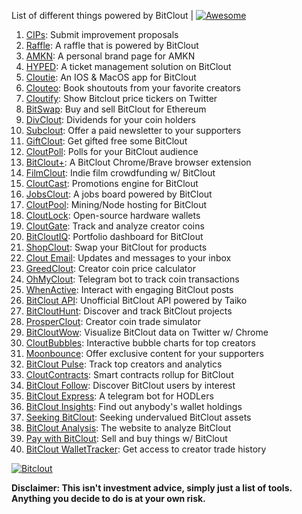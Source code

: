 List of different things powered by BitClout  | [![Awesome](https://cdn.rawgit.com/sindresorhus/awesome/d7305f38d29fed78fa85652e3a63e154dd8e8829/media/badge.svg)](https://github.com/Mentors4EDU/Awesome-Clout)

1. [CIPs](https://github.com/Mentors4EDU/BitClout-Proposals): Submit improvement proposals
2. [Raffle](https://bitcloutraffle.com/): A raffle that is powered by BitClout
3. [AMKN](https://peer-social.com/): A personal brand page for AMKN
4. [HYPED](https://hypedtickets.com/): A ticket management solution on BitClout
5. [Cloutie](https://bitclout.com/u/CloutieApp): An IOS & MacOS app for BitClout
6. [Clouteo](https://www.clouteo.co/book-shout-out): Book shoutouts from your favorite creators
7. [Cloutify](https://chrome.google.com/webstore/detail/cloutify-show-bitclout-pr/mmpacdkjmmnichfpplcpcipgcdphfhdg): Show Bitclout price tickers on Twitter
8. [BitSwap](https://bitswap.network/): Buy and sell BitClout for Ethereum
9. [DivClout](https://www.divclout.com/): Dividends for your coin holders
10. [Subclout](https://www.subclout.com/): Offer a paid newsletter to your supporters
11. [GiftClout](https://www.giftclout.com/): Get gifted free some BitClout
12. [CloutPoll](https://cloutpoll.com/): Polls for your BitClout audience
13. [BitClout+](https://bitclout.plus/): A BitClout Chrome/Brave browser extension
14. [FilmClout](https://bitclout.com/u/FilmClout): Indie film crowdfunding w/ BitClout
15. [CloutCast](https://cloutcast.io/): Promotions engine for BitClout
16. [JobsClout](http://jobclout.me/): A jobs board powered by BitClout
17. [CloutPool](https://bitclout.com/u/CloutPool): Mining/Node hosting for BitClout
18. [CloutLock](https://bitclout.com/u/CloutLockl): Open-source hardware wallets
19. [CloutGate](https://cloutgate.com/): Track and analyze creator coins
20. [BitCloutIQ](https://bitcloutiq.net/): Portfolio dashboard for BitClout
21. [ShopClout](http://shopclout.me/): Swap your BitClout for products
22. [Clout Email](https://cloutemail.com/): Updates and messages to your inbox
23. [GreedClout](https://bogdandidenko.github.io/greedclout/): Creator coin price calculator
24. [OhMyClout](https://ohmyclout.com/): Telegram bot to track coin transactions
25. [WhenActive](https://whenactive.com/global): Interact with engaging BitClout posts
26. [BitClout API](https://github.com/benjaminwoods/bitclout): Unofficial BitClout API powered by Taiko
27. [BitCloutHunt](https://www.bitclouthunt.com/): Discover and track BitClout projects
28. [ProsperClout](https://www.prosperclout.com/): Creator coin trade simulator
29. [BitCloutWow](https://chrome.google.com/webstore/detail/bitcloutwow-bitclout-on-t/pljnngphhkadegjpkajkcigimjdheedd?hl=en&authuser=1): Visualize BitClout data on Twitter w/ Chrome
30. [CloutBubbles](https://cloutbubbles.com/): Interactive bubble charts for top creators
31. [Moonbounce](https://getmoonbounce.com/): Offer exclusive content for your supporters
32. [BitClout Pulse](https://www.bitcloutpulse.com/): Track top creators and analytics
33. [CloutContracts](https://bitclout.com/u/cloutcontracts): Smart contracts rollup for BitClout
34. [BitClout Follow](https://bitcloutfollow.com/): Discover BitClout users by interest
35. [BitClout Express](https://bitclout.express/): A telegram bot for HODLers
36. [BitClout Insights](https://bitcloutinsights.com/): Find out anybody's wallet holdings
37. [Seeking BitClout](https://seekingbitclout.com/): Seeking undervalued BitClout assets
38. [BitClout Analysis](https://www.bitcloutanalysis.com/): The website to analyze BitClout
39. [Pay with BitClout](https://bitclout.com/u/PayWithBitClout): Sell and buy things w/ BitClout
40. [BitClout WalletTracker](https://chrome.google.com/webstore/detail/bitclout-wallettracker/kgafnekhkfjhjjdmlobajeppoehmjbba): Get access to creator trade history

[![Bitclout](https://img.shields.io/badge/-Follow%20me%20on%20BitClout-red)](https://bitclout.com/u/AMKN)

**Disclaimer: This isn't investment advice, simply just a list of tools. Anything you decide to do is at your own risk.**
